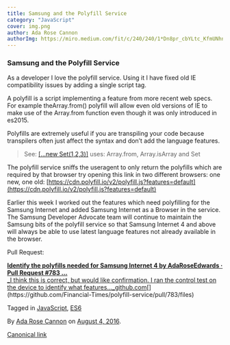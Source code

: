 ```yaml
---
title: Samsung and the Polyfill Service
category: "JavaScript"
cover: img.png
author: Ada Rose Cannon
authorImg: https://miro.medium.com/fit/c/240/240/1*Dn8pr_cbYLtc_KfmUNhnBA.png
---
```


### Samsung and the Polyfill Service

As a developer I love the polyfill service. Using it I have fixed old IE compatibility issues by adding a single script tag.

A polyfill is a script implementing a feature from more recent web specs. For example theArray.from() polyfill will allow even old versions of IE to make use of the Array.from function even though it was only introduced in es2015.

Polyfills are extremely useful if you are transpiling your code because transpilers often just affect the syntax and don’t add the language features.

> See: [\[…new Set(1,2,3)\]](https://babeljs.io/repl/#?evaluate=true&lineWrap=false&presets=es2015%2Creact%2Cstage-2&code=%5B...new%20Set%281%2C2%2C3%29%5D) uses: Array.from, Array.isArray and Set

The polyfill service sniffs the useragent to only return the polyfills which are required by that browser try opening this link in two different browsers: one new, one old: [https://cdn.polyfill.io/v2/polyfill.js?features=default](https://cdn.polyfill.io/v2/polyfill.js?features=default)

Earlier this week I worked out the features which need polyfilling for the Samsung Internet and added Samsung Internet as a Browser in the service. The Samsung Developer Advocate team will continue to maintain the Samsung bits of the polyfill service so that Samsung Internet 4 and above will always be able to use latest language features not already available in the browser.

Pull Request:

[**Identify the polyfills needed for Samsung Internet 4 by AdaRoseEdwards · Pull Request #783 …**  
_I think this is correct, but would like confirmation. I ran the control test on the device to identify what features…_github.com](https://github.com/Financial-Times/polyfill-service/pull/783/files "https://github.com/Financial-Times/polyfill-service/pull/783/files")[](https://github.com/Financial-Times/polyfill-service/pull/783/files)

Tagged in [JavaScript](https://medium.com/tag/javascript), [ES6](https://medium.com/tag/es6)

By [Ada Rose Cannon](https://medium.com/@Lady_Ada_King) on [August 4, 2016](https://medium.com/p/d6e70a9f1684).

[Canonical link](https://medium.com/@Lady_Ada_King/samsung-and-the-polyfill-service-d6e70a9f1684)
